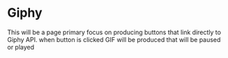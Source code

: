 # Giphy
This will be a page primary focus on producing buttons that link directly to Giphy API. when button is clicked GIF will be produced that will be paused or played
